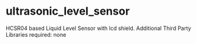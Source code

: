 # ultrasonic_level_sensor
HCSR04 based Liquid Level Sensor with lcd shield.
Additional Third Party Libraries required:
none

